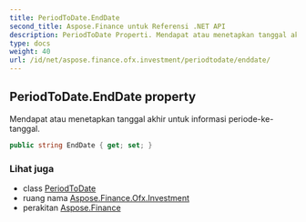 ```yaml
---
title: PeriodToDate.EndDate
second_title: Aspose.Finance untuk Referensi .NET API
description: PeriodToDate Properti. Mendapat atau menetapkan tanggal akhir untuk informasi periodeketanggal.
type: docs
weight: 40
url: /id/net/aspose.finance.ofx.investment/periodtodate/enddate/
---
```

## PeriodToDate.EndDate property

Mendapat atau menetapkan tanggal akhir untuk informasi periode-ke-tanggal.

```csharp
public string EndDate { get; set; }
```

### Lihat juga

* class [PeriodToDate](../)
* ruang nama [Aspose.Finance.Ofx.Investment](../../periodtodate/)
* perakitan [Aspose.Finance](../../../)


